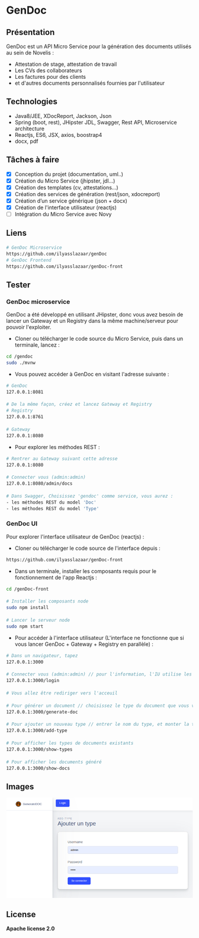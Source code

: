 # GenDoc

## Présentation

GenDoc est un API Micro Service pour la génération des documents utilisés au sein de Novelis :
* Attestation de stage, attestation de travail
* Les CVs des collaborateurs
* Les factures pour des clients
* et d'autres documents personnalisés fournies par l'utilisateur

## Technologies

* Java8/JEE, XDocReport, Jackson, Json
* Spring (boot, rest), JHipster JDL, Swagger, Rest API, Microservice architecture
* Reactjs, ES6, JSX, axios, boostrap4
* docx, pdf

## Tâches à faire

- [X] Conception du projet (documentation, uml..)
- [X] Création du Micro Service (jhipster, jdl...)
- [X] Création des templates (cv, attestations...)
- [X] Création des services de génération (rest/json, xdocreport)
- [X] Création d’un service générique (json + docx)
- [X] Création de l'interface utilisateur (reactjs)
- [ ] Intégration du Micro Service avec Novy

## Liens

```bash
# GenDoc Microservice
https://github.com/ilyasslazaar/genDoc
# GenDoc Frontend
https://github.com/ilyasslazaar/genDoc-front
```

## Tester

### GenDoc microservice

GenDoc a été développé en utilisant JHipster, donc vous avez besoin de lancer un Gateway et un Registry dans la même machine/serveur pour pouvoir l'exploiter.

- Cloner ou télécharger le code source du Micro Service, puis dans un terminale, lancez :

```bash
cd /gendoc
sudo ./mvnw
```

- Vous pouvez accéder à GenDoc en visitant l'adresse suivante :

```bash
# GenDoc
127.0.0.1:8081

# De la même façon, créez et lancez Gateway et Registry
# Registry
127.0.0.1:8761

# Gateway
127.0.0.1:8080
```

- Pour explorer les méthodes REST :

```bash
# Rentrer au Gateway suivant cette adresse
127.0.0.1:8080

# Connecter vous (admin:admin)
127.0.0.1:8080/admin/docs

# Dans Swagger, Choisissez 'gendoc' comme service, vous aurez :
- les méthodes REST du model 'Doc'
- les méthodes REST du model 'Type'
```

### GenDoc UI

Pour explorer l'interface utilisateur de GenDoc (reactjs) :

- Cloner ou télécharger le code source de l'interface depuis :

```bash
https://github.com/ilyasslazaar/genDoc-front
```
- Dans un terminale, installer les composants requis pour le fonctionnement de l'app Reactjs :

```bash
cd /genDoc-front

# Installer les composants node
sudo npm install

# Lancer le serveur node
sudo npm start
```
- Pour accéder à l'interface utilisateur (L'interface ne fonctionne que si vous lancer GenDoc + Gateway + Registry en parallèle) :

```bash
# Dans un navigateur, tapez
127.0.0.1:3000

# Connecter vous (admin:admin) // pour l'information, l'IU utilise les même authentifiants que le Gateway JHipster
127.0.0.1:3000/login

# Vous allez être rediriger vers l'acceuil

# Pour générer un document // choisissez le type du document que vous voulez générer
127.0.0.1:3000/generate-doc

# Pour ajouter un nouveau type // entrer le nom du type, et monter la template 'docx'
127.0.0.1:3000/add-type

# Pour afficher les types de documents existants
127.0.0.1:3000/show-types

# Pour afficher les documents généré
127.0.0.1:3000/show-docs
```

## Images

![alt text](img1.png)

## License
**Apache license 2.0**
